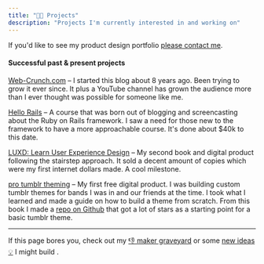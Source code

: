 ```yaml
---
title: "👨‍💻 Projects"
description: "Projects I'm currently interested in and working on"
---
```


If you'd like to see my product design portfolio [please contact me](/contact).

#### Successful past & present projects

[Web-Crunch.com](https://web-crunch.com) – I started this blog about 8 years ago. Been trying to grow it ever since. It plus a YouTube channel has grown the audience more than I ever thought was possible for someone like me.

[Hello Rails](https://hellorails.io) – A course that was born out of blogging and screencasting about the Ruby on Rails framework. I saw a need for those new to the framework to have a more approachable course. It's done about $40k to this date.

[LUXD: Learn User Experience Design](https://web-crunch.com/products/luxd-product) – My second book and digital product following the stairstep approach. It sold a decent amount of copies which were my first internet dollars made. A cool milestone.

[pro tumblr theming](https://web-crunch.com/products/ptt-product) – My first free digital product. I was building custom tumblr themes for bands I was in and our friends at the time. I took what I learned and made a guide on how to build a theme from scratch. From this book I made a [repo on Github](https://github.com/justalever/tumblrboilerplate) that got a lot of stars as a starting point for a basic tumblr theme.

---

If this page bores you, check out my [👎 maker graveyard](/failures) or some [new ideas 💡](/ideas) I might build .
